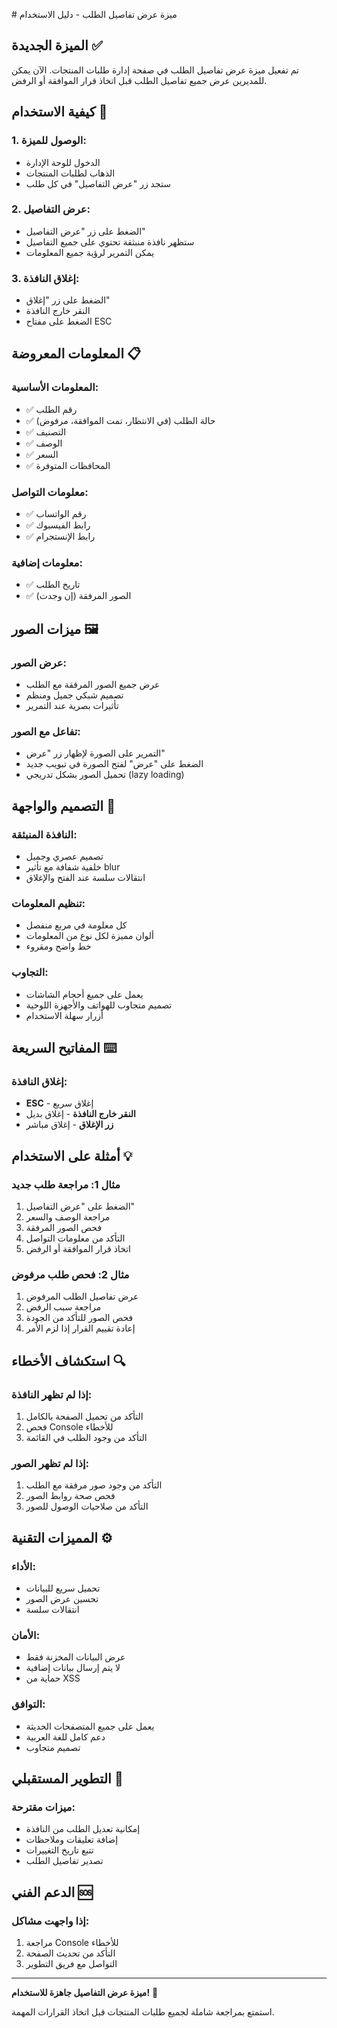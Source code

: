 #️ ميزة عرض تفاصيل الطلب - دليل الاستخدام

## الميزة الجديدة ✅

تم تفعيل ميزة عرض تفاصيل الطلب في صفحة إدارة طلبات المنتجات. الآن يمكن للمديرين عرض جميع تفاصيل الطلب قبل اتخاذ قرار الموافقة أو الرفض.

## كيفية الاستخدام 🚀

### **1. الوصول للميزة:**
- الدخول للوحة الإدارة
- الذهاب لطلبات المنتجات
- ستجد زر "عرض التفاصيل" في كل طلب

### **2. عرض التفاصيل:**
- الضغط على زر "عرض التفاصيل"
- ستظهر نافذة منبثقة تحتوي على جميع التفاصيل
- يمكن التمرير لرؤية جميع المعلومات

### **3. إغلاق النافذة:**
- الضغط على زر "إغلاق"
- النقر خارج النافذة
- الضغط على مفتاح ESC

## المعلومات المعروضة 📋

### **المعلومات الأساسية:**
- ✅ رقم الطلب
- ✅ حالة الطلب (في الانتظار، تمت الموافقة، مرفوض)
- ✅ التصنيف
- ✅ الوصف
- ✅ السعر
- ✅ المحافظات المتوفرة

### **معلومات التواصل:**
- ✅ رقم الواتساب
- ✅ رابط الفيسبوك
- ✅ رابط الإنستجرام

### **معلومات إضافية:**
- ✅ تاريخ الطلب
- ✅ الصور المرفقة (إن وجدت)

## ميزات الصور 🖼️

### **عرض الصور:**
- عرض جميع الصور المرفقة مع الطلب
- تصميم شبكي جميل ومنظم
- تأثيرات بصرية عند التمرير

### **تفاعل مع الصور:**
- التمرير على الصورة لإظهار زر "عرض"
- الضغط على "عرض" لفتح الصورة في تبويب جديد
- تحميل الصور بشكل تدريجي (lazy loading)

## التصميم والواجهة 🎨

### **النافذة المنبثقة:**
- تصميم عصري وجميل
- خلفية شفافة مع تأثير blur
- انتقالات سلسة عند الفتح والإغلاق

### **تنظيم المعلومات:**
- كل معلومة في مربع منفصل
- ألوان مميزة لكل نوع من المعلومات
- خط واضح ومقروء

### **التجاوب:**
- يعمل على جميع أحجام الشاشات
- تصميم متجاوب للهواتف والأجهزة اللوحية
- أزرار سهلة الاستخدام

## المفاتيح السريعة ⌨️

### **إغلاق النافذة:**
- **ESC** - إغلاق سريع
- **النقر خارج النافذة** - إغلاق بديل
- **زر الإغلاق** - إغلاق مباشر

## أمثلة على الاستخدام 💡

### **مثال 1: مراجعة طلب جديد**
1. الضغط على "عرض التفاصيل"
2. مراجعة الوصف والسعر
3. فحص الصور المرفقة
4. التأكد من معلومات التواصل
5. اتخاذ قرار الموافقة أو الرفض

### **مثال 2: فحص طلب مرفوض**
1. عرض تفاصيل الطلب المرفوض
2. مراجعة سبب الرفض
3. فحص الصور للتأكد من الجودة
4. إعادة تقييم القرار إذا لزم الأمر

## استكشاف الأخطاء 🔍

### **إذا لم تظهر النافذة:**
1. التأكد من تحميل الصفحة بالكامل
2. فحص Console للأخطاء
3. التأكد من وجود الطلب في القائمة

### **إذا لم تظهر الصور:**
1. التأكد من وجود صور مرفقة مع الطلب
2. فحص صحة روابط الصور
3. التأكد من صلاحيات الوصول للصور

## المميزات التقنية ⚙️

### **الأداء:**
- تحميل سريع للبيانات
- تحسين عرض الصور
- انتقالات سلسة

### **الأمان:**
- عرض البيانات المخزنة فقط
- لا يتم إرسال بيانات إضافية
- حماية من XSS

### **التوافق:**
- يعمل على جميع المتصفحات الحديثة
- دعم كامل للغة العربية
- تصميم متجاوب

## التطوير المستقبلي 🚀

### **ميزات مقترحة:**
- إمكانية تعديل الطلب من النافذة
- إضافة تعليقات وملاحظات
- تتبع تاريخ التغييرات
- تصدير تفاصيل الطلب

## الدعم الفني 🆘

### **إذا واجهت مشاكل:**
1. مراجعة Console للأخطاء
2. التأكد من تحديث الصفحة
3. التواصل مع فريق التطوير

---

**ميزة عرض التفاصيل جاهزة للاستخدام!** 🎉

استمتع بمراجعة شاملة لجميع طلبات المنتجات قبل اتخاذ القرارات المهمة.
